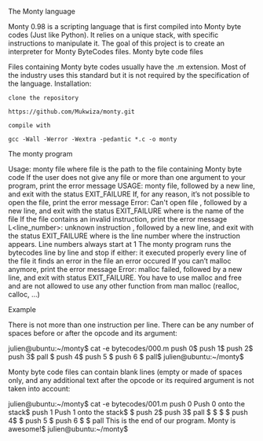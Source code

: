 The Monty language

Monty 0.98 is a scripting language that is first compiled into Monty byte codes (Just like Python). It relies on a unique stack, with specific instructions to manipulate it. The goal of this project is to create an interpreter for Monty ByteCodes files.
Monty byte code files

Files containing Monty byte codes usually have the .m extension. Most of the industry uses this standard but it is not required by the specification of the language.
Installation:

    clone the repository

    https://github.com/Mukwiza/monty.git

    compile with

    gcc -Wall -Werror -Wextra -pedantic *.c -o monty

The monty program

Usage: monty file
    where file is the path to the file containing Monty byte code
If the user does not give any file or more than one argument to your program, print the error message USAGE: monty file, followed by a new line, and exit with the status EXIT_FAILURE
If, for any reason, it’s not possible to open the file, print the error message Error: Can't open file <file>, followed by a new line, and exit with the status EXIT_FAILURE
    where <file> is the name of the file
If the file contains an invalid instruction, print the error message L<line_number>: unknown instruction <opcode>, followed by a new line, and exit with the status EXIT_FAILURE
    where is the line number where the instruction appears.
    Line numbers always start at 1
The monty program runs the bytecodes line by line and stop if either:
    it executed properly every line of the file
    it finds an error in the file
    an error occured
If you can’t malloc anymore, print the error message Error: malloc failed, followed by a new line, and exit with status EXIT_FAILURE.
You have to use malloc and free and are not allowed to use any other function from man malloc (realloc, calloc, …)

Example

There is not more than one instruction per line. There can be any number of spaces before or after the opcode and its argument:

 julien@ubuntu:~/monty$ cat -e bytecodes/000.m
 push 0$
 push 1$
 push 2$
   push 3$
               pall    $
  push 4$
  push 5    $
  push    6        $
  pall$
  julien@ubuntu:~/monty$

Monty byte code files can contain blank lines (empty or made of spaces only, and any additional text after the opcode or its required argument is not taken into account:

  julien@ubuntu:~/monty$ cat -e bytecodes/001.m
       push 0 Push 0 onto the stack$
 push 1 Push 1 onto the stack$
 $
push 2$
 push 3$
               pall    $
	   $
$
                       $
		   push 4$
 $
    push 5    $
      push    6        $
  $
pall This is the end of our program. Monty is awesome!$
 julien@ubuntu:~/monty$


